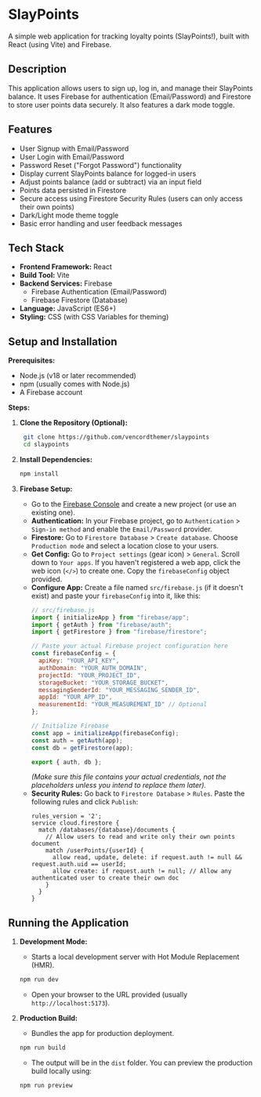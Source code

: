 # SlayPoints

A simple web application for tracking loyalty points (SlayPoints!), built with React (using Vite) and Firebase.

## Description

This application allows users to sign up, log in, and manage their SlayPoints balance. It uses Firebase for authentication (Email/Password) and Firestore to store user points data securely. It also features a dark mode toggle.

## Features

*   User Signup with Email/Password
*   User Login with Email/Password
*   Password Reset ("Forgot Password") functionality
*   Display current SlayPoints balance for logged-in users
*   Adjust points balance (add or subtract) via an input field
*   Points data persisted in Firestore
*   Secure access using Firestore Security Rules (users can only access their own points)
*   Dark/Light mode theme toggle
*   Basic error handling and user feedback messages

## Tech Stack

*   **Frontend Framework:** React 
*   **Build Tool:** Vite
*   **Backend Services:** Firebase
    *   Firebase Authentication (Email/Password)
    *   Firebase Firestore (Database)
*   **Language:** JavaScript (ES6+)
*   **Styling:** CSS (with CSS Variables for theming)

## Setup and Installation

**Prerequisites:**

*   Node.js (v18 or later recommended)
*   npm (usually comes with Node.js)
*   A Firebase account

**Steps:**

1.  **Clone the Repository (Optional):**
    ```bash
     git clone https://github.com/vencordthemer/slaypoints
     cd slaypoints
    ```

2.  **Install Dependencies:**
    ```bash
    npm install
    ```

3.  **Firebase Setup:**
    *   Go to the [Firebase Console](https://console.firebase.google.com/) and create a new project (or use an existing one).
    *   **Authentication:** In your Firebase project, go to `Authentication` > `Sign-in method` and enable the `Email/Password` provider.
    *   **Firestore:** Go to `Firestore Database` > `Create database`. Choose `Production mode` and select a location close to your users.
    *   **Get Config:** Go to `Project settings` (gear icon) > `General`. Scroll down to `Your apps`. If you haven't registered a web app, click the web icon (`</>`) to create one. Copy the `firebaseConfig` object provided.
    *   **Configure App:** Create a file named `src/firebase.js` (if it doesn't exist) and paste your `firebaseConfig` into it, like this:
        ```javascript
        // src/firebase.js
        import { initializeApp } from "firebase/app";
        import { getAuth } from "firebase/auth";
        import { getFirestore } from "firebase/firestore";

        // Paste your actual Firebase project configuration here
        const firebaseConfig = {
          apiKey: "YOUR_API_KEY",
          authDomain: "YOUR_AUTH_DOMAIN",
          projectId: "YOUR_PROJECT_ID",
          storageBucket: "YOUR_STORAGE_BUCKET",
          messagingSenderId: "YOUR_MESSAGING_SENDER_ID",
          appId: "YOUR_APP_ID",
          measurementId: "YOUR_MEASUREMENT_ID" // Optional
        };

        // Initialize Firebase
        const app = initializeApp(firebaseConfig);
        const auth = getAuth(app);
        const db = getFirestore(app);

        export { auth, db };
        ```
        *(Make sure this file contains your actual credentials, not the placeholders unless you intend to replace them later).*
    *   **Security Rules:** Go back to `Firestore Database` > `Rules`. Paste the following rules and click `Publish`:
        ```
        rules_version = '2';
        service cloud.firestore {
          match /databases/{database}/documents {
            // Allow users to read and write only their own points document
            match /userPoints/{userId} {
              allow read, update, delete: if request.auth != null && request.auth.uid == userId;
              allow create: if request.auth != null; // Allow any authenticated user to create their own doc
            }
          }
        }
        ```

## Running the Application

1.  **Development Mode:**
    *   Starts a local development server with Hot Module Replacement (HMR).
    ```bash
    npm run dev
    ```
    *   Open your browser to the URL provided (usually `http://localhost:5173`).

2.  **Production Build:**
    *   Bundles the app for production deployment.
    ```bash
    npm run build
    ```
    *   The output will be in the `dist` folder. You can preview the production build locally using:
    ```bash
    npm run preview
    ```
